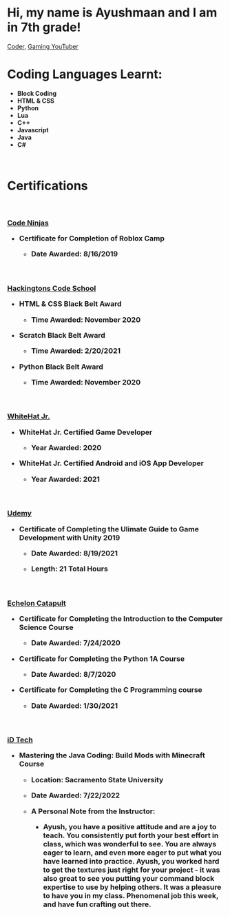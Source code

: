 <h1>Hi, my name is Ayushmaan and I am in 7th grade!</h1>
<a href="https://github.com/Ayushmaan-PCG">Coder</a>, <a href="https://youtube.com/c/procodergaming">Gaming YouTuber</a>

<br />

<h1>Coding Languages Learnt:</h1>

- <b>Block Coding</b>
- <b>HTML & CSS</b>
- <b>Python</b>
- <b>Lua</b>
- <b>C++</b>
- <b>Javascript</b>
- <b>Java</b>
- <b>C#</b>

<br />

<h1>Certifications</h1>
	
<br />

<h3><a href=https://www.codeninjas.com>Code Ninjas</a>
	
- <b>Certificate for Completion of Roblox Camp</b>
	
	- Date Awarded: 8/16/2019

<br />

<h3/><a href="https://hackingtons.com">Hackingtons Code School</a>

- <b>HTML & CSS Black Belt Award</b>
	- Time Awarded: November 2020

- <b>Scratch Black Belt Award</b>
	- Time Awarded: 2/20/2021
  
- <b>Python Black Belt Award</b>
	- Time Awarded: November 2020

<br />

<h3/><a href="https://www.byjusfutureschool.com/">WhiteHat Jr.</a>

- <b>WhiteHat Jr. Certified Game Developer</b>
	- Year Awarded: 2020

- <b>WhiteHat Jr. Certified Android and iOS App Developer</b>
	- Year Awarded: 2021

<br />

<h3/><a href="https://udemy.com">Udemy</a>

- <b>Certificate of Completing the Ulimate Guide to Game Development with Unity 2019</b>
	
	- Date Awarded: 8/19/2021
	
	- Length: 21 Total Hours

<br />

<h3><a href="https://www.echeloncatapult.org">Echelon Catapult</a>

- <b>Certificate for Completing the Introduction to the Computer Science Course</b>
	- Date Awarded: 7/24/2020

- <b>Certificate for Completing the Python 1A Course</b>
	- Date Awarded: 8/7/2020

- <b>Certificate for Completing the C Programming course</b>
	- Date Awarded: 1/30/2021

<br />

<h3><a href "https://idtech.com">iD Tech</a>

- <b>Mastering the Java Coding: Build Mods with Minecraft Course</b>
	
	- Location: Sacramento State University
	
	- Date Awarded: 7/22/2022
	
	- A Personal Note from the Instructor: 
	
		- Ayush, you have a positive attitude and are a joy to teach. You consistently put forth your best effort in class, which was wonderful to see. You are always eager to learn, and even more eager to put what you have learned into practice. Ayush, you worked hard to get the textures just right for your project - it was also great to see you putting your command block expertise to use by helping others. It was a pleasure to have you in my class. Phenomenal job this week, and have fun crafting out there.


